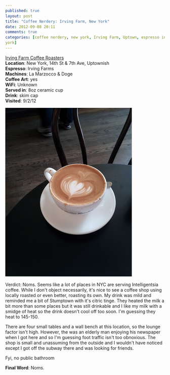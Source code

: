 ```yaml
---
published: true
layout: post
title: "Coffee Nerdery: Irving Farm, New York"
date: 2012-09-08 20:11
comments: true
categories: [coffee nerdery, new york, Irving Farm, Uptown, espresso in new
york] 
---
```

[Irving Farm Coffee Roasters](http://www.irvingfarm.com/index.cfm)  
**Location**: New York, 14th St & 7th Ave, Uptownish  
**Espresso**: Irving Farms  
**Machines**: La Marzocco & Doge  
**Coffee Art**: yes  
**WiFi**: Unknown  
**Served in**: 8oz ceramic cup  
**Drink**: skim cap  
**Visited**: 9/2/12  

<img src="/images/irvingfarm.jpg"/>

Verdict: Noms. Seems like a lot of places in NYC are serving Intelligentsia
coffee.  While I don't object necessarily, it's nice to see a coffee shop using
locally roasted or even better, roasting its own.  My drink was mild and
reminded me a bit of Stumptown with it's citric tinge. They heated the milk
a bit more than some places but it was still drinkable and I like my milk with
a smidge of heat so the drink doesn't cool off too soon. I'm guessing they heat
to 145-150.

There are four small tables and a wall bench at this location, so the lounge
factor isn't high.  However, the was an elderly man enjoying his newspaper
when I got here and so I'm guessing foot traffic isn't too obnoxious.
The shop is small and unassuming from the outside and I wouldn't have noticed
except I got off the subway there and was looking for friends.

Fyi, no public bathroom

**Final Word**: Noms.
